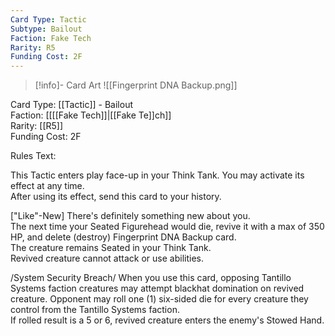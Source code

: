 ```yaml
---
Card Type: Tactic
Subtype: Bailout
Faction: Fake Tech
Rarity: R5
Funding Cost: 2F
---
```

> [!info]- Card Art
> ![[Fingerprint DNA Backup.png]]

Card Type: [[Tactic]] - Bailout  
Faction: [[[[Fake Tech]]|[[Fake Te]]ch]]  
Rarity: [[R5]]  
Funding Cost: 2F  

Rules Text:  

This Tactic enters play face-up in your Think Tank. You may activate its effect at any time.  
After using its effect, send this card to your history.  

["Like"-New] There's definitely something new about you.  
The next time your Seated Figurehead would die, revive it with a max of 350 HP, and delete (destroy) Fingerprint DNA Backup card.   
The creature remains Seated in your Think Tank.  
Revived creature cannot attack or use abilities.  

/System Security Breach/ When you use this card, opposing Tantillo Systems faction creatures may attempt blackhat domination on revived creature. 
Opponent may roll one (1) six-sided die for every creature they control from the Tantillo Systems faction.  
If rolled result is a 5 or 6, revived creature enters the enemy's Stowed Hand.  